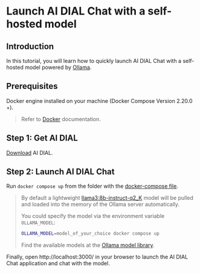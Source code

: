 # Launch AI DIAL Chat with a self-hosted model

## Introduction

In this tutorial, you will learn how to quickly launch AI DIAL Chat with a self-hosted model powered by [Ollama](https://ollama.com/).

## Prerequisites

Docker engine installed on your machine (Docker Compose Version 2.20.0 +).

> Refer to [Docker](https://docs.docker.com/desktop/) documentation.

## Step 1: Get AI DIAL

[Download](https://github.com/epam/ai-dial/tree/main/dial-docker-compose/ollama/) AI DIAL.

## Step 2: Launch AI DIAL Chat

Run `docker compose up` from the folder with the [docker-compose file](https://github.com/epam/ai-dial/blob/main/dial-docker-compose/ollama/docker-compose.yml).

> By default a lightweight [llama3:8b-instruct-q2_K](https://ollama.com/library/llama3:8b-instruct-q2_K) model will be pulled and loaded into the memory of the Ollama server automatically.
>
> You could specify the model via the environment variable `OLLAMA_MODEL`:
>
> ```sh
> OLLAMA_MODEL=model_of_your_choice docker compose up
> ```
>
> Find the available models at the [Ollama model library](https://ollama.com/library).

Finally, open http://localhost:3000/ in your browser to launch the AI DIAL Chat application and chat with the model.